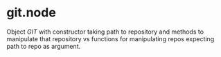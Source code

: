 git.node
========

Object _GIT_ with constructor taking path to repository and methods to manipulate that repository
vs
functions for manipulating repos expecting path to repo as argument.